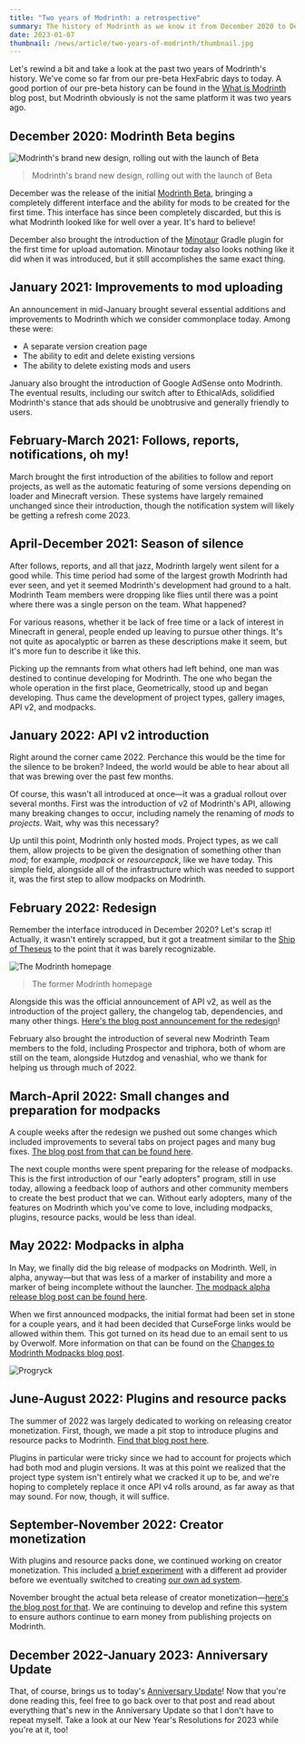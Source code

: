 ```yaml
---
title: "Two years of Modrinth: a retrospective"
summary: The history of Modrinth as we know it from December 2020 to December 2022.
date: 2023-01-07
thumbnail: /news/article/two-years-of-modrinth/thumbnail.jpg
---
```


Let's rewind a bit and take a look at the past two years of Modrinth's history. We've come so far from our pre-beta HexFabric days to today. A good portion of our pre-beta history can be found in the [What is Modrinth](/news/article/what-is-modrinth/) blog post, but Modrinth obviously is not the same platform it was two years ago.

## December 2020: Modrinth Beta begins

![Modrinth's brand new design, rolling out with the launch of Beta](/news/article/modrinth-beta/new-design.jpg)

> Modrinth's brand new design, rolling out with the launch of Beta

December was the release of the initial [Modrinth Beta](/news/article/modrinth-beta/), bringing a completely different interface and the ability for mods to be created for the first time. This interface has since been completely discarded, but this is what Modrinth looked like for well over a year. It's hard to believe!

December also brought the introduction of the [Minotaur](https://github.com/modrinth/minotaur) Gradle plugin for the first time for upload automation. Minotaur today also looks nothing like it did when it was introduced, but it still accomplishes the same exact thing.

## January 2021: Improvements to mod uploading

An announcement in mid-January brought several essential additions and improvements to Modrinth which we consider commonplace today. Among these were:

- A separate version creation page
- The ability to edit and delete existing versions
- The ability to delete existing mods and users

January also brought the introduction of Google AdSense onto Modrinth. The eventual results, including our switch after to EthicalAds, solidified Modrinth's stance that ads should be unobtrusive and generally friendly to users.

## February-March 2021: Follows, reports, notifications, oh my!

March brought the first introduction of the abilities to follow and report projects, as well as the automatic featuring of some versions depending on loader and Minecraft version. These systems have largely remained unchanged since their introduction, though the notification system will likely be getting a refresh come 2023.

## April-December 2021: Season of silence

After follows, reports, and all that jazz, Modrinth largely went silent for a good while. This time period had some of the largest growth Modrinth had ever seen, and yet it seemed Modrinth's development had ground to a halt. Modrinth Team members were dropping like flies until there was a point where there was a single person on the team. What happened?

For various reasons, whether it be lack of free time or a lack of interest in Minecraft in general, people ended up leaving to pursue other things. It's not quite as apocalyptic or barren as these descriptions make it seem, but it's more fun to describe it like this.

Picking up the remnants from what others had left behind, one man was destined to continue developing for Modrinth. The one who began the whole operation in the first place, Geometrically, stood up and began developing. Thus came the development of project types, gallery images, API v2, and modpacks.

## January 2022: API v2 introduction

Right around the corner came 2022. Perchance this would be the time for the silence to be broken? Indeed, the world would be able to hear about all that was brewing over the past few months.

Of course, this wasn't all introduced at once—it was a gradual rollout over several months. First was the introduction of v2 of Modrinth's API, allowing many breaking changes to occur, including namely the renaming of _mods_ to _projects_. Wait, why was this necessary?

Up until this point, Modrinth only hosted mods. Project types, as we call them, allow projects to be given the designation of something other than _mod_; for example, _modpack_ or _resourcepack_, like we have today. This simple field, alongside all of the infrastructure which was needed to support it, was the first step to allow modpacks on Modrinth.

## February 2022: Redesign

Remember the interface introduced in December 2020? Let's scrap it! Actually, it wasn't entirely scrapped, but it got a treatment similar to the [Ship of Theseus](https://en.wikipedia.org/wiki/Ship_of_Theseus) to the point that it was barely recognizable.

![The Modrinth homepage](/news/article/redesign/thumbnail.jpg)

> The former Modrinth homepage

Alongside this was the official announcement of API v2, as well as the introduction of the project gallery, the changelog tab, dependencies, and many other things. [Here's the blog post announcement for the redesign](/news/article/redesign/)!

February also brought the introduction of several new Modrinth Team members to the fold, including Prospector and triphora, both of whom are still on the team, alongside Hutzdog and venashial, who we thank for helping us through much of 2022.

## March-April 2022: Small changes and preparation for modpacks

A couple weeks after the redesign we pushed out some changes which included improvements to several tabs on project pages and many bug fixes. [The blog post from that can be found here](/news/article/knossos-v2.1.0/).

The next couple months were spent preparing for the release of modpacks. This is the first introduction of our "early adopters" program, still in use today, allowing a feedback loop of authors and other community members to create the best product that we can. Without early adopters, many of the features on Modrinth which you've come to love, including modpacks, plugins, resource packs, would be less than ideal.

## May 2022: Modpacks in alpha

In May, we finally did the big release of modpacks on Modrinth. Well, in alpha, anyway—but that was less of a marker of instability and more a marker of being incomplete without the launcher. [The modpack alpha release blog post can be found here](/news/article/modpacks-alpha/).

When we first announced modpacks, the initial format had been set in stone for a couple years, and it had been decided that CurseForge links would be allowed within them. This got turned on its head due to an email sent to us by Overwolf. More information on that can be found on the [Changes to Modrinth Modpacks blog post](/news/article/modpack-changes/).

![Progryck](/news/article/modpack-changes/thumbnail.jpg)

## June-August 2022: Plugins and resource packs

The summer of 2022 was largely dedicated to working on releasing creator monetization. First, though, we made a pit stop to introduce plugins and resource packs to Modrinth. [Find that blog post here](/news/article/plugins-resource-packs/).

Plugins in particular were tricky since we had to account for projects which had both mod and plugin versions. It was at this point we realized that the project type system isn't entirely what we cracked it up to be, and we're hoping to completely replace it once API v4 rolls around, as far away as that may sound. For now, though, it will suffice.

## September-November 2022: Creator monetization

With plugins and resource packs done, we continued working on creator monetization. This included [a brief experiment](/news/article/carbon-ads/) with a different ad provider before we eventually switched to creating [our own ad system](https://adrinth.com).

November brought the actual beta release of creator monetization—[here's the blog post for that](/news/article/creator-monetization-beta/). We are continuing to develop and refine this system to ensure authors continue to earn money from publishing projects on Modrinth.

## December 2022-January 2023: Anniversary Update

That, of course, brings us to today's [Anniversary Update](/news/article/two-years-of-modrinth/)! Now that you're done reading this, feel free to go back over to that post and read about everything that's new in the Anniversary Update so that I don't have to repeat myself. Take a look at our New Year's Resolutions for 2023 while you're at it, too!
